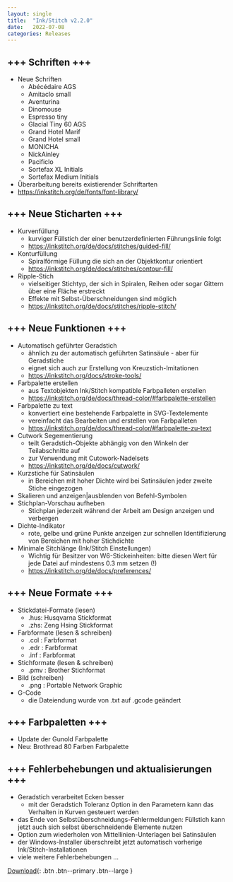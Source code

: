 ```yaml
---
layout: single
title:  "Ink/Stitch v2.2.0"
date:   2022-07-08
categories: Releases
---
```

## +++ Schriften +++
* Neue Schriften 
  * Abécédaire AGS
  * Amitaclo small
  * Aventurina
  * Dinomouse
  * Espresso tiny
  * Glacial Tiny 60 AGS
  * Grand Hotel Marif
  * Grand Hotel small
  * MONICHA
  * NickAinley
  * Pacificlo
  * Sortefax XL Initials
  * Sortefax Medium Initials
* Überarbeitung bereits existierender Schriftarten
* <https://inkstitch.org/de/fonts/font-library/>

## +++ Neue Sticharten +++
* Kurvenfüllung
  * kurviger Füllstich der einer benutzerdefinierten Führungslinie folgt
  * <https://inkstitch.org/de/docs/stitches/guided-fill/>
* Konturfüllung
  * Spiralförmige Füllung die sich an der Objektkontur orientiert
  * <https://inkstitch.org/de/docs/stitches/contour-fill/>
* Ripple-Stich
  * vielseitiger Stichtyp, der sich in Spiralen, Reihen oder sogar Gittern über eine Fläche erstreckt
  * Effekte mit Selbst-Überschneidungen sind möglich
  * <https://inkstitch.org/de/docs/stitches/ripple-stitch/>

## +++ Neue Funktionen +++
* Automatisch geführter Geradstich
  * ähnlich zu der automatisch geführten Satinsäule - aber für Geradstiche
  * eignet sich auch zur Erstellung von Kreuzstich-Imitationen
  * https://inkstitch.org/docs/stroke-tools/
* Farbpalette erstellen
  * aus Textobjekten Ink/Stitch kompatible Farbpalleten erstellen
  * <https://inkstitch.org/de/docs/thread-color/#farbpalette-erstellen>
* Farbpalette zu text
  * konvertiert eine bestehende Farbpalette in SVG-Textelemente
  * vereinfacht das Bearbeiten und erstellen von Farbpalleten
  * <https://inkstitch.org/de/docs/thread-color/#farbpalette-zu-text>
* Cutwork Segementierung
  * teilt Geradstich-Objekte abhängig von den Winkeln der Teilabschnitte auf
  * zur Verwendung mit Cutowork-Nadelsets
  * <https://inkstitch.org/de/docs/cutwork/>
* Kurzstiche für Satinsäulen
  * in Bereichen mit hoher Dichte wird bei Satinsäulen jeder zweite Stiche eingezogen
* Skalieren und anzeigen&#124;ausblenden von Befehl-Symbolen
* Stichplan-Vorschau aufheben
  * Stichplan jederzeit während der Arbeit am Design anzeigen und verbergen
* Dichte-Indikator
  * rote, gelbe und grüne Punkte anzeigen zur schnellen Identifizierung von Bereichen mit hoher Stichdichte
* Minimale Sitchlänge (Ink/Stitch Einstellungen)
  * Wichtig für Besitzer von W6-Stickeinheiten: bitte diesen Wert für jede Datei auf mindestens 0.3 mm setzen (!)
  * <https://inkstitch.org/de/docs/preferences/>

## +++ Neue Formate +++
* Stickdatei-Formate (lesen)
  * .hus: Husqvarna Stickformat
  * .zhs: Zeng Hsing Stickformat
* Farbformate (lesen & schreiben)
  * .col : Farbformat
  * .edr : Farbformat
  * .inf : Farbformat
* Stichformate (lesen & schreiben)
  * .pmv : Brother Stichformat
* Bild (schreiben)
  * .png : Portable Network Graphic
* G-Code
  * die Dateiendung wurde von .txt auf .gcode geändert

## +++ Farbpaletten +++
* Update der Gunold Farbpalette
* Neu: Brothread 80 Farben Farbpalette

## +++ Fehlerbehebungen und aktualisierungen +++
* Geradstich verarbeitet Ecken besser
  * mit der Geradstich Toleranz Option in den Parametern kann das Verhalten in Kurven gesteuert werden
* das Ende von Selbstüberschneidungs-Fehlermeldungen: Füllstich kann jetzt auch sich selbst überschneidende Elemente nutzen
* Option zum wiederholen von Mittellinien-Unterlagen bei Satinsäulen
* der Windows-Installer überschreibt jetzt automatisch vorherige Ink/Stitch-Installationen
* viele weitere Fehlerbehebungen ...

[Download](https://github.com/inkstitch/inkstitch/releases/tag/v2.2.0){: .btn .btn--primary .btn--large }
